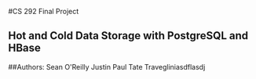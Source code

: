 #CS 292 Final Project
## Hot and Cold Data Storage with PostgreSQL and HBase

##Authors:
Sean O'Reilly
Justin Paul
Tate Travegliniasdflasdj
